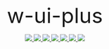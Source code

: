 
<p align="center">
<font size=10>w-ui-plus</font>
  
</p>
<p align="center">
  <a href="https://github.com/wuzhongwei/w-ui/actions/workflows/test-coverage.yml">
    <img src="https://github.com/wuzhongwei/w-ui/actions/workflows/test-coverage.yml/badge.svg" >
  </a>
  <a href="https://img.shields.io/codecov/c/gh/wuzhongwei/w-ui/branch/master">
    <img src="https://img.shields.io/codecov/c/gh/wuzhongwei/w-ui/branch/master">
  </a>
  <a href="https://www.npmjs.com/package/w-ui-plus">
    <img src="https://img.shields.io/npm/v/w-ui-plus.svg">
  </a>
  <a href="https://www.npmjs.com/package/w-ui-plus">
    <img src="https://img.shields.io/npm/dm/w-ui-plus.svg">
  </a>
  <a href="https://img.badgesize.io/https:/unpkg.com/w-ui-plus@1.0.1/dist/w.umd.min.js?label=gzip%20size%3A%20JS&compression=gzip">
    <img src="https://img.badgesize.io/https:/unpkg.com/w-ui-plus@1.0.1/dist/w.umd.min.js?label=gzip%20size%3A%20JS&compression=gzip">
  </a>
  <a href="https://img.badgesize.io/https:/unpkg.com/w-ui-plus/dist/w.css?label=gzip%20size%3A%20CSS&compression=gzip">
    <img src="https://img.badgesize.io/https:/unpkg.com/w-ui-plus/dist/w.css?label=gzip%20size%3A%20CSS&compression=gzip">
  </a>
  <a href="https://www.npmjs.com/package/w-ui-plus">
    <img src="https://img.shields.io/npm/l/w-ui-plus.svg">
  </a>
  
</p>
